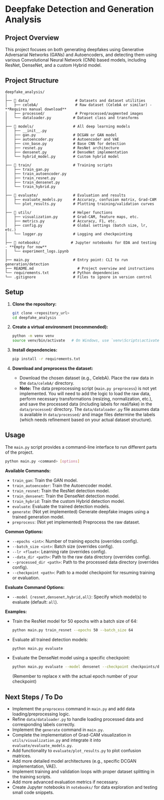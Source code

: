 # Deepfake Detection and Generation Analysis

## Project Overview

This project focuses on both generating deepfakes using Generative Adversarial Networks (GANs) and Autoencoders, and detecting them using various Convolutional Neural Network (CNN) based models, including ResNet, DenseNet, and a custom Hybrid model.

## Project Structure

```
deepfake_analysis/
│
├── 📁 data/                     # Datasets and dataset utilities
│   ├── celebA/                 # Raw dataset (CelebA or similar) - **Requires manual download**
│   ├── processed/              # Preprocessed/augmented images
│   └── dataloader.py          # Dataset class and transforms
│
├── 📁 models/                  # All deep learning models
│   ├── __init__.py
│   ├── gan.py                 # DCGAN or GAN model
│   ├── autoencoder.py         # Autoencoder and VAE
│   ├── cnn_base.py            # Base CNN for detection
│   ├── resnet.py              # ResNet architecture
│   ├── densenet.py            # DenseNet implementation
│   └── hybrid_model.py        # Custom hybrid model
│
├── 📁 train/                   # Training scripts
│   ├── train_gan.py
│   ├── train_autoencoder.py
│   ├── train_resnet.py
│   ├── train_densenet.py
│   └── train_hybrid.py
│
├── 📁 evaluate/                # Evaluation and results
│   ├── evaluate_models.py     # Accuracy, confusion matrix, Grad-CAM
│   └── plot_results.py        # Plotting training/validation curves
│
├── 📁 utils/                   # Helper functions
│   ├── visualization.py       # Grad-CAM, feature maps, etc.
│   ├── metrics.py             # Accuracy, F1, etc.
│   ├── config.py              # Global settings (batch size, lr, etc.)
│   └── logger.py              # Logging and checkpointing
│
├── 📁 notebooks/              # Jupyter notebooks for EDA and testing - **Empty for now**
│   └── experiment_logs.ipynb
│
├── main.py                    # Entry point: CLI to run generation/detection
├── README.md                    # Project overview and instructions
└── requirements.txt           # Python dependencies
└── .gitignore                 # Files to ignore in version control
```

## Setup

1.  **Clone the repository:**
    ```bash
    git clone <repository_url>
    cd deepfake_analysis
    ```

2.  **Create a virtual environment (recommended):**
    ```bash
    python -m venv venv
    source venv/bin/activate   # On Windows, use `venv\Scripts\activate`
    ```

3.  **Install dependencies:**
    ```bash
    pip install -r requirements.txt
    ```

4.  **Download and preprocess the dataset:**
    *   Download the chosen dataset (e.g., CelebA). Place the raw data in the `data/celebA/` directory.
    *   **Note:** The data preprocessing script (`main.py preprocess`) is not yet implemented. You will need to add the logic to load the raw data, perform necessary transformations (resizing, normalization, etc.), and save the processed data (including labels for real/fake) in the `data/processed/` directory. The `data/dataloader.py` file assumes data is available in `data/processed/` and image files determine the labels (which needs refinement based on your actual dataset structure).

## Usage

The `main.py` script provides a command-line interface to run different parts of the project.

```bash
python main.py <command> [options]
```

**Available Commands:**

*   `train_gan`: Train the GAN model.
*   `train_autoencoder`: Train the Autoencoder model.
*   `train_resnet`: Train the ResNet detection model.
*   `train_densenet`: Train the DenseNet detection model.
*   `train_hybrid`: Train the custom Hybrid detection model.
*   `evaluate`: Evaluate the trained detection models.
*   `generate`: (Not yet implemented) Generate deepfake images using a trained generation model.
*   `preprocess`: (Not yet implemented) Preprocess the raw dataset.

**Common Options:**

*   `--epochs <int>`: Number of training epochs (overrides config).
*   `--batch_size <int>`: Batch size (overrides config).
*   `--lr <float>`: Learning rate (overrides config).
*   `--data_dir <path>`: Path to the raw data directory (overrides config).
*   `--processed_dir <path>`: Path to the processed data directory (overrides config).
*   `--checkpoint <path>`: Path to a model checkpoint for resuming training or evaluation.

**Evaluate Command Options:**

*   `--model {resnet,densenet,hybrid,all}`: Specify which model(s) to evaluate (default: `all`).

**Examples:**

*   Train the ResNet model for 50 epochs with a batch size of 64:
    ```bash
    python main.py train_resnet --epochs 50 --batch_size 64
    ```

*   Evaluate all trained detection models:
    ```bash
    python main.py evaluate
    ```

*   Evaluate the DenseNet model using a specific checkpoint:
    ```bash
    python main.py evaluate --model densenet --checkpoint checkpoints/densenet_epoch_X.pth
    ```
    (Remember to replace `X` with the actual epoch number of your checkpoint)

## Next Steps / To Do

*   Implement the `preprocess` command in `main.py` and add data loading/preprocessing logic.
*   Refine `data/dataloader.py` to handle loading processed data and corresponding labels correctly.
*   Implement the `generate` command in `main.py`.
*   Complete the implementation of Grad-CAM visualization in `utils/visualization.py` and integrate it into `evaluate/evaluate_models.py`.
*   Add functionality to `evaluate/plot_results.py` to plot confusion matrices.
*   Add more detailed model architectures (e.g., specific DCGAN implementation, VAE).
*   Implement training and validation loops with proper dataset splitting in the training scripts.
*   Add more advanced evaluation metrics if necessary.
*   Create Jupyter notebooks in `notebooks/` for data exploration and testing small code snippets. 